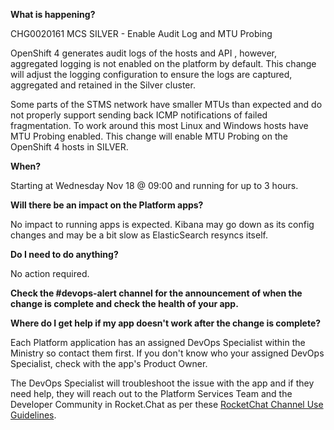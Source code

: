 
**What is happening?**

CHG0020161 MCS SILVER - Enable Audit Log and MTU Probing

OpenShift 4 generates audit logs of the hosts and API , however,  aggregated logging is not enabled on the platform by default. This change will adjust the logging configuration to ensure the logs are captured, aggregated and retained in the Silver cluster.

Some parts of the STMS network have smaller MTUs than expected and do not properly support sending back ICMP notifications of failed fragmentation. To work around this most Linux and Windows hosts have MTU Probing enabled. This change will enable MTU Probing on the OpenShift 4 hosts in SILVER.

**When?**

Starting at Wednesday Nov 18 @ 09:00 and running for up to 3 hours.

**Will there be an impact on the Platform apps?**

No impact to running apps is expected. Kibana may go down as its config changes and may be a bit slow as ElasticSearch resyncs itself.

**Do I need to do anything?**

No action required.

**Check the #devops-alert channel for the announcement of when the change is complete and check the health of your app.**

**Where do I get help if my app doesn't work after the change is complete?**

Each Platform application has an assigned DevOps Specialist within the Ministry so contact them first. If you don't know who your assigned DevOps Specialist, check with the app's Product Owner.

The DevOps Specialist will troubleshoot the issue with the app and if they need help, they will reach out to the Platform Services Team and the Developer Community in Rocket.Chat as per these [RocketChat Channel Use Guidelines](
https://developer.gov.bc.ca/Getting-human-support-for-issues-not-covered-by-devops-requests).

